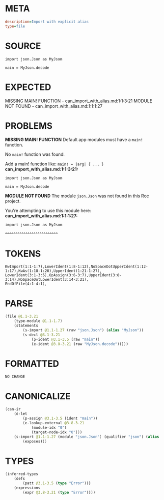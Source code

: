 # META
~~~ini
description=Import with explicit alias
type=file
~~~
# SOURCE
~~~roc
import json.Json as MyJson

main = MyJson.decode
~~~
# EXPECTED
MISSING MAIN! FUNCTION - can_import_with_alias.md:1:1:3:21
MODULE NOT FOUND - can_import_with_alias.md:1:1:1:27
# PROBLEMS
**MISSING MAIN! FUNCTION**
Default app modules must have a `main!` function.

No `main!` function was found.

Add a main! function like:
`main! = |arg| { ... }`
**can_import_with_alias.md:1:1:3:21:**
```roc
import json.Json as MyJson

main = MyJson.decode
```


**MODULE NOT FOUND**
The module `json.Json` was not found in this Roc project.

You're attempting to use this module here:
**can_import_with_alias.md:1:1:1:27:**
```roc
import json.Json as MyJson
```
^^^^^^^^^^^^^^^^^^^^^^^^^^


# TOKENS
~~~zig
KwImport(1:1-1:7),LowerIdent(1:8-1:12),NoSpaceDotUpperIdent(1:12-1:17),KwAs(1:18-1:20),UpperIdent(1:21-1:27),
LowerIdent(3:1-3:5),OpAssign(3:6-3:7),UpperIdent(3:8-3:14),NoSpaceDotLowerIdent(3:14-3:21),
EndOfFile(4:1-4:1),
~~~
# PARSE
~~~clojure
(file @1.1-3.21
	(type-module @1.1-1.7)
	(statements
		(s-import @1.1-1.27 (raw "json.Json") (alias "MyJson"))
		(s-decl @3.1-3.21
			(p-ident @3.1-3.5 (raw "main"))
			(e-ident @3.8-3.21 (raw "MyJson.decode")))))
~~~
# FORMATTED
~~~roc
NO CHANGE
~~~
# CANONICALIZE
~~~clojure
(can-ir
	(d-let
		(p-assign @3.1-3.5 (ident "main"))
		(e-lookup-external @3.8-3.21
			(module-idx "0")
			(target-node-idx "0")))
	(s-import @1.1-1.27 (module "json.Json") (qualifier "json") (alias "MyJson")
		(exposes)))
~~~
# TYPES
~~~clojure
(inferred-types
	(defs
		(patt @3.1-3.5 (type "Error")))
	(expressions
		(expr @3.8-3.21 (type "Error"))))
~~~
